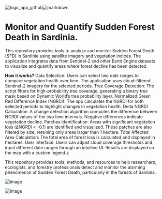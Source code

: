 ![logo_app_github](https://github.com/user-attachments/assets/1aa95f5e-cbc8-4c77-86cc-174a81344de0)<img class="aligncenter size-full wp-image-8747" alt="markdown" >

# Monitor and Quantify Sudden Forest Death in Sardinia.
This repository provides tools to analyze and monitor Sudden Forest Death (SFD) in Sardinia using satellite imagery and vegetation indices. 
The application integrates data from Sentinel-2 and other Earth Engine datasets to visualize and quantify areas where forest decline has been detected.


**How it works?**
Data Selection: Users can select two date ranges to compare vegetation health over time. The application uses cloud-filtered Sentinel-2 imagery for the selected periods.
Tree Coverage Detection: The script filters for high-probability tree coverage, generating a binary tree mask based on Dynamic World’s tree probability layer.
Normalized Green Red Difference Index (NGRDI): The app calculates the NGRDI for both selected periods to highlight changes in vegetation health.
Delta NGRDI Calculation: A change detection algorithm computes the difference between NGRDI values of the two time intervals. Negative differences indicate vegetation decline.
Patches Identification: Areas with significant vegetation loss (ΔNGRDI < -0.1) are identified and visualized. These patches are also filtered by size, retaining only areas larger than 1 hectare.
Total Affected Area Calculation: The total area of forest loss is calculated and displayed in hectares.
User Interface: Users can adjust cloud coverage thresholds and input different date ranges through an intuitive UI. Results are displayed on the map with a custom legend.z

This repository provides tools, methods, and resources to help researchers, ecologists, and forestry professionals detect and monitor the alarming phenomenon of Sudden Forest Death, particularly in the forests of Sardinia.


![image](https://github.com/user-attachments/assets/96b24bae-6156-4e65-bd59-80b9fa314934)



![image](https://github.com/user-attachments/assets/93312beb-675d-4c1f-95f0-aa0092d64ef8)
